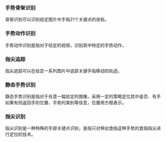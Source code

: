 
###  手势骨架识别
骨架识别可以识别给定图片中手指21个关键点的坐标。

###  手势动作识别
手势动作识别是指对于给定的视频，识别其中特定的手势动作。

###  指尖追踪
指尖追踪可以在给定一系列图片中追踪关键手指移动的轨迹。

###  静态手势识别
静态手势识别是指对于任意一幅给定的图像，采用一定的策略定位其中是否、有手如果有则返回手的位置、手势的类别等信息，位置用方框表示。

### 指尖识别
指尖识别是一种特殊的手部关键点识别，是指只对伸出食指这种手势的食指指尖进行定位的技术。
